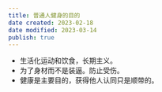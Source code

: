 ```yaml
---
title: 普通人健身的目的
date created: 2023-02-18
date modified: 2023-03-14
publish: true
---
```


- 生活化运动和饮食，长期主义。
- 为了身材而不是装逼。防止受伤。
- 健康是主要目的，获得他人认同只是顺带的。
